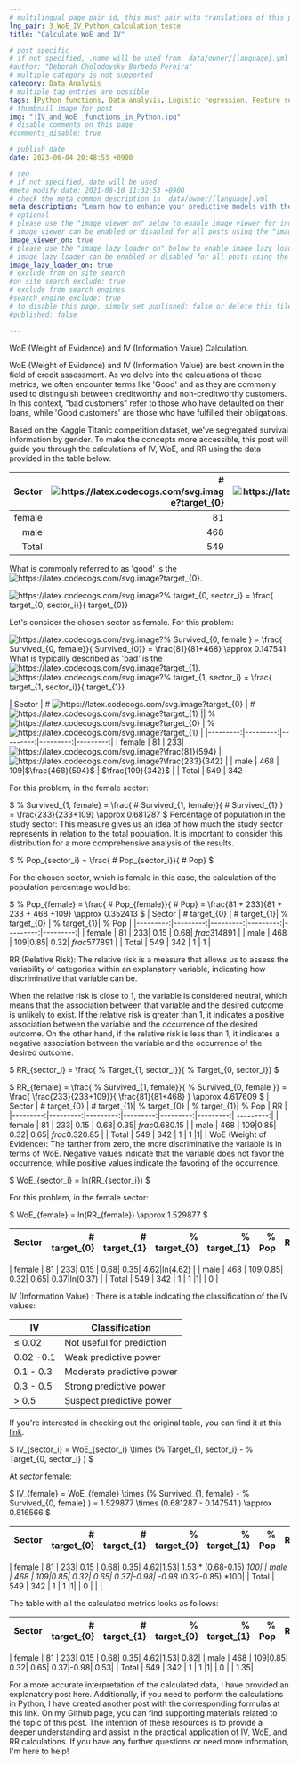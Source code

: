 ```yaml
---
# multilingual page pair id, this must pair with translations of this page. (This name must be unique)
lng_pair: 3_WoE_IV_Python_calculation_teste
title: "Calculate WoE and IV"

# post specific
# if not specified, .name will be used from _data/owner/[language].yml
#author: "Deborah Cholodoysky Barbedo Pereira"
# multiple category is not supported
category: Data Analysis
# multiple tag entries are possible
tags: [Python functions, Data analysis, Logistic regression, Feature selection, Information Value (IV), Weight of Evidence (WoE), Predictive modeling, Titanic dataset ]
# thumbnail image for post
img: ":IV_and_WoE _functions_in_Python.jpg"
# disable comments on this page
#comments_disable: true

# publish date
date: 2023-06-04 20:48:53 +0900

# seo
# if not specified, date will be used.
#meta_modify_date: 2021-08-10 11:32:53 +0900
# check the meta_common_description in _data/owner/[language].yml
meta_description: "Learn how to enhance your predictive models with the power of Information Value (IV) and Weight of Evidence (WoE). This page provides step-by-step instructions for creating custom Python functions that calculate WoE and IV, enabling you to accurately evaluate feature predictiveness and improve model performance."
# optional
# please use the "image_viewer_on" below to enable image viewer for individual pages or posts (_posts/ or [language]/_posts folders).
# image viewer can be enabled or disabled for all posts using the "image_viewer_posts: true" setting in _data/conf/main.yml.
image_viewer_on: true
# please use the "image_lazy_loader_on" below to enable image lazy loader for individual pages or posts (_posts/ or [language]/_posts folders).
# image lazy loader can be enabled or disabled for all posts using the "image_lazy_loader_posts: true" setting in _data/conf/main.yml.
image_lazy_loader_on: true
# exclude from on site search
#on_site_search_exclude: true
# exclude from search engines
#search_engine_exclude: true
# to disable this page, simply set published: false or delete this file
#published: false

---
```


<!-- outline-start -->

WoE (Weight of Evidence) and IV (Information Value) Calculation.

<!-- outline-end -->


WoE (Weight of Evidence) and IV (Information Value) are best known in the field of credit assessment. As we delve into the calculations of these metrics, we often encounter terms like 'Good' and as they are commonly used to distinguish between creditworthy and non-creditworthy customers. In this context, “bad customers” refer to those who have defaulted on their loans, while 'Good customers' are those who have fulfilled their obligations.

Based on the Kaggle Titanic competition dataset, we've segregated survival information by gender.  To make the concepts more accessible, this post will guide you through the calculations of IV, WoE, and RR using the data provided in the table below:

| Sector | # <img src="https://latex.codecogs.com/svg.image?target_{0}" title="https://latex.codecogs.com/svg.image?target_{0}" /> | # <img src="https://latex.codecogs.com/svg.image?target_{1}" title="https://latex.codecogs.com/svg.image?target_{1}" /> |
|--------:|--------:|--------:|
| female  | 81      | 233     |
| male    | 468     | 109     |
| Total   | 549     | 342     |

What is commonly referred to as 'good' is the <img src="https://latex.codecogs.com/svg.image?target_{0}" title="https://latex.codecogs.com/svg.image?target_{0}" />.

<img src="https://latex.codecogs.com/svg.image?%&space;target_{0,&space;sector_i}&space;=&space;\frac{&space;target_{0,&space;sector_i}}{&space;target_{0}}&space;" title="https://latex.codecogs.com/svg.image?% target_{0, sector_i} = \frac{ target_{0, sector_i}}{ target_{0}} " />

Let's consider the chosen sector as female.
For this problem:

<img src="https://latex.codecogs.com/svg.image?%&space;Survived_{0,&space;female&space;}&space;=&space;\frac{&space;Survived_{0,&space;female}}{&space;Survived_{0}}&space;=&space;\frac{81}{81&plus;468}&space;\approx&space;0.147541&space;" title="https://latex.codecogs.com/svg.image?% Survived_{0, female } = \frac{ Survived_{0, female}}{ Survived_{0}} = \frac{81}{81+468} \approx 0.147541 " />
What is typically described as 'bad' is the <img src="https://latex.codecogs.com/svg.image?target_{1}" title="https://latex.codecogs.com/svg.image?target_{1}" />.
<img src="https://latex.codecogs.com/svg.image?%&space;target_{1,&space;sector_i}&space;=&space;\frac{&space;target_{1,&space;sector_i}}{&space;target_{1}}" title="https://latex.codecogs.com/svg.image?% target_{1, sector_i} = \frac{ target_{1, sector_i}}{ target_{1}}" />

| Sector | # <img src="https://latex.codecogs.com/svg.image?target_{0}" title="https://latex.codecogs.com/svg.image?target_{0}" /> | # <img src="https://latex.codecogs.com/svg.image?target_{1}" title="https://latex.codecogs.com/svg.image?target_{1}" /> || % <img src="https://latex.codecogs.com/svg.image?target_{0}" title="https://latex.codecogs.com/svg.image?target_{0}" /> | % <img src="https://latex.codecogs.com/svg.image?target_{1}" title="https://latex.codecogs.com/svg.image?target_{1}" /> |
|---------:|---------:|---------:|---------:|---------:|
|   female | 81 | 233| <img src="https://latex.codecogs.com/svg.image?\frac{81}{594}" title="https://latex.codecogs.com/svg.image?\frac{81}{594}" /> | <img src="https://latex.codecogs.com/svg.image?\frac{233}{342}" title="https://latex.codecogs.com/svg.image?\frac{233}{342}" /> |
|     male  | 468 | 109|$\frac{468}{594}$ | $\frac{109}{342}$ |
|     Total | 549 | 342 |

For this problem, in the female sector:

$ % Survived_{1, female} = \frac{ # Survived_{1, female}}{ # Survived_{1} } = \frac{233}{233+109} \approx 0.681287 $
Percentage of population in the study sector:
This measure gives us an idea of how much the study sector represents in relation to the total population. It is important to consider this distribution for a more comprehensive analysis of the results.

$ % Pop_{sector_i} = \frac{ # Pop_{sector_i}}{ # Pop} $

For the chosen sector, which is female in this case, the calculation of the population percentage would be:

$ % Pop_{female} = \frac{ # Pop_{female}}{ # Pop} = \frac{81 + 233}{81 + 233 + 468 +109} \approx 0.352413 $
| Sector |        # target_{0}  |        # target_{1}|    % target_{0}  |        % target_{1}|    % Pop   |
|---------:|---------:|---------:|---------:|---------:|---------:|
|   female | 81 | 233| 0.15 | 0.68| $frac{314}{891}$ |
|     male  | 468 | 109|0.85| 0.32| $frac{577}{891}$ |
|     Total | 549 | 342 | 1 | 1 |

RR (Relative Risk):
The relative risk is a measure that allows us to assess the variability of categories within an explanatory variable, indicating how discriminative that variable can be.

When the relative risk is close to 1, the variable is considered neutral, which means that the association between that variable and the desired outcome is unlikely to exist. If the relative risk is greater than 1, it indicates a positive association between the variable and the occurrence of the desired outcome. On the other hand, if the relative risk is less than 1, it indicates a negative association between the variable and the occurrence of the desired outcome.

$ RR_{sector_i} = \frac{ % Target_{1, sector_i}}{ % Target_{0, sector_i}} $

$ RR_{female} = \frac{ % Survived_{1, female}}{ % Survived_{0, female }} = \frac{ \frac{233}{233+109}}{ \frac{81}{81+468} } \approx 4.617609 $
| Sector |        # target_{0}  |        # target_{1}|    % target_{0}  |        % target_{1}|    % Pop   | RR |
|---------:|---------:|---------:|---------:|---------:|---------:| ---------:|
|   female | 81 | 233| 0.15 | 0.68| 0.35| $frac{0.68}{0.15}$ |
|     male  | 468 | 109|0.85| 0.32| 0.65| $frac{0.32}{0.85}$ |
|     Total | 549 | 342 | 1 | 1 |1| |
WoE (Weight of Evidence):
The farther from zero, the more discriminative the variable is in terms of WoE. Negative values indicate that the variable does not favor the occurrence, while positive values indicate the favoring of the occurrence.

$ WoE_{sector_i} = ln(RR_{sector_i}) $

For this problem, in the female sector:

$ WoE_{female} = ln(RR_{female}) \approx 1.529877 $

| Sector |        # target_{0}  |        # target_{1}|    % target_{0}  |        % target_{1}|    % Pop   | RR |    WoE |
|---------:|---------:|---------:|---------:|---------:|---------:| ---------:|---------:|

|   female | 81 | 233| 0.15 | 0.68| 0.35| 4.62|ln(4.62) |
|     male  | 468 | 109|0.85| 0.32| 0.65| 0.37|ln(0.37) |
|     Total | 549 | 342 | 1 | 1 |1| | 0 |

IV (Information Value) :
There is a table indicating the classification of the IV values:

| IV        | Classification            |
|-----------|---------------------------|
| ≤ 0.02   | Not useful for prediction |
| 0.02 -0.1 | Weak predictive power     |
| 0.1 - 0.3 | Moderate predictive power |
| 0.3 - 0.5 | Strong predictive power   |
| \> 0.5     | Suspect predictive power  |


If you're interested in checking out the original table, you can find it at this [link](https://teses.usp.br/teses/disponiveis/45/45134/tde-05022015-232801/pt-br.php).

$ IV_{sector_i} = WoE_{sector_i} \times (\% Target_{1, sector_i} - \% Target_{0, sector_i} ) $

At $sector$ female:

$ IV_{female} = WoE_{female} \times (\% Survived_{1, female} - \% Survived_{0, female} )  = 1.529877 \times (0.681287 - 0.147541 ) \approx 0.816566 $

| Sector |        # target_{0}  |        # target_{1}|    % target_{0}  |        % target_{1}|    % Pop   | RR |    WoE | IV |
|---------:|---------:|---------:|---------:|---------:|---------:| ---------:|---------:|---------:|

|   female | 81 | 233| 0.15 | 0.68| 0.35| 4.62|1.53| 1.53 * (0.68-0.15) *100|
|     male  | 468 | 109|0.85| 0.32| 0.65| 0.37|-0.98| -0.98* (0.32-0.85) *100|
|     Total | 549 | 342 | 1 | 1 |1| | 0 | | |

The table with all the calculated metrics looks as follows:

| Sector |        # target_{0}  |        # target_{1}|    % target_{0}  |        % target_{1}|    % Pop   | RR |    WoE | IV |
|---------:|---------:|---------:|---------:|---------:|---------:| ---------:|---------:|---------:|

|   female | 81 | 233| 0.15 | 0.68| 0.35| 4.62|1.53| 0.82|
|     male  | 468 | 109|0.85| 0.32| 0.65| 0.37|-0.98| 0.53|
|     Total | 549 | 342 | 1 | 1 |1| | 0 | | 1.35|

For a more accurate interpretation of the calculated data, I have provided an explanatory post here. Additionally, if you need to perform the calculations in Python, I have created another post with the corresponding formulas at this link. On my Github page, you can find supporting materials related to the topic of this post. The intention of these resources is to provide a deeper understanding and assist in the practical application of IV, WoE, and RR calculations. If you have any further questions or need more information, I'm here to help!
